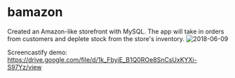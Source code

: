 # bamazon
Created an Amazon-like storefront with MySQL. The app will take in orders from customers and deplete stock from the store's inventory. 
![2018-06-09](https://user-images.githubusercontent.com/35086806/41197455-519f7926-6c2d-11e8-9a8f-f85c0b9942dd.png)

Screencastify demo:
https://drive.google.com/file/d/1k_FbyiE_B1Q0ROe8SnCsUxKYXi-S97Yz/view
